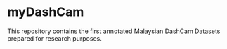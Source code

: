 # myDashCam
This repository contains the first annotated Malaysian DashCam Datasets prepared for research purposes.
